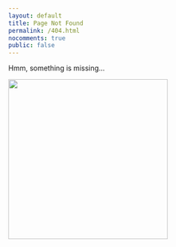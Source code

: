 ```yaml
---
layout: default
title: Page Not Found
permalink: /404.html
nocomments: true
public: false
---
```



<p class="position404">Hmm, something is missing...</p>
<p class="position404"><img class="position404" src="{{ site.url }}/files/hmm.png" height="320"></p>
